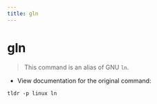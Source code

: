 ```yaml
---
title: gln
---
```

# gln

> This command is an alias of GNU `ln`.

- View documentation for the original command:

`tldr -p linux ln`
